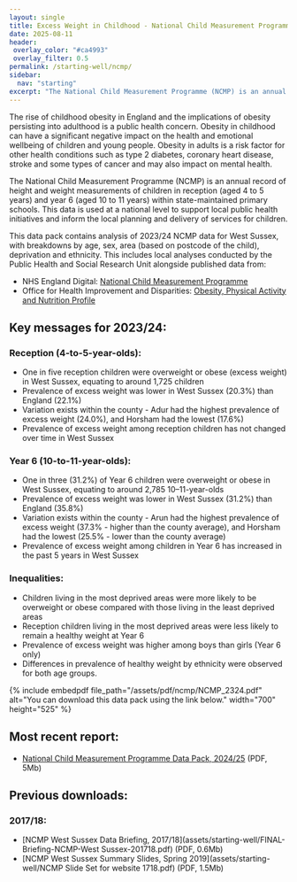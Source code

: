 ```yaml
---
layout: single
title: Excess Weight in Childhood - National Child Measurement Programme 
date: 2025-08-11
header:
 overlay_color: "#ca4993"
 overlay_filter: 0.5
permalink: /starting-well/ncmp/
sidebar:
  nav: "starting"
excerpt: "The National Child Measurement Programme (NCMP) is an annual record of the height and weight of primary school children in reception and year 6, and a key source of robust data for Public Health indicators."
---
```

The rise of childhood obesity in England and the implications of obesity persisting into adulthood is a public health concern. Obesity in childhood can have a significant negative impact on the health and emotional wellbeing of children and young people. Obesity in adults is a risk factor for other health conditions such as type 2 diabetes, coronary heart disease, stroke and some types of cancer and may also impact on mental health.

The National Child Measurement Programme (NCMP) is an annual record of height and weight measurements of children in reception (aged 4 to 5 years) and year 6 (aged 10 to 11 years) within state-maintained primary schools. This data is used at a national level to support local public health initiatives and inform the local planning and delivery of services for children.

This data pack contains analysis of 2023/24 NCMP data for West Sussex, with breakdowns by age, sex, area (based on postcode of the child), deprivation and ethnicity.  This includes local analyses conducted by the Public Health and Social Research Unit alongside published data from: 

+	NHS England Digital: [National Child Measurement Programme](https://digital.nhs.uk/data-and-information/publications/statistical/national-child-measurement-programme)
+	Office for Health Improvement and Disparities: [Obesity, Physical Activity and Nutrition Profile](https://fingertips.phe.org.uk/profile/obesity-physical-activity-nutrition)

## Key messages for 2023/24:

### Reception (4-to-5-year-olds):
+	One in five reception children were overweight or obese (excess weight) in West Sussex, equating to around 1,725 children
+	Prevalence of excess weight was lower in West Sussex (20.3%) than England (22.1%)
+	Variation exists within the county - Adur had the highest prevalence of excess weight (24.0%), and Horsham had the lowest (17.6%)
+	Prevalence of excess weight among reception children has not changed over time in West Sussex

### Year 6 (10-to-11-year-olds): 
+ One in three (31.2%) of Year 6 children were overweight or obese in West Sussex, equating to around 2,785 10–11-year-olds
+ Prevalence of excess weight was lower in West Sussex (31.2%) than England (35.8%)
+ Variation exists within the county - Arun had the highest prevalence of excess weight (37.3% - higher than the county average), and Horsham had the lowest (25.5% - lower than the county average)
+ Prevalence of excess weight among children in Year 6 has increased in the past 5 years in West Sussex 

### Inequalities: 
+	Children living in the most deprived areas were more likely to be overweight or obese compared with those living in the least deprived areas
+	Reception children living in the most deprived areas were less likely to remain a healthy weight at Year 6
+	Prevalence of excess weight was higher among boys than girls (Year 6 only)
+	Differences in prevalence of healthy weight by ethnicity were observed for both age groups.

{% include embedpdf file_path="/assets/pdf/ncmp/NCMP_2324.pdf" alt="You can download this data pack using the link below." width="700" height="525" %}

## Most recent report:
+ [National Child Measurement Programme Data Pack, 2024/25](assets/pdf/ncmp/NCMP_2324.pdf) (PDF, 5Mb)

## Previous downloads:
### 2017/18:
+ [NCMP West Sussex Data Briefing, 2017/18](assets/starting-well/FINAL-Briefing-NCMP-West Sussex-201718.pdf) (PDF, 0.6Mb)
+ [NCMP West Sussex Summary Slides, Spring 2019](assets/starting-well/NCMP Slide Set for website 1718.pdf) (PDF, 1.5Mb)
